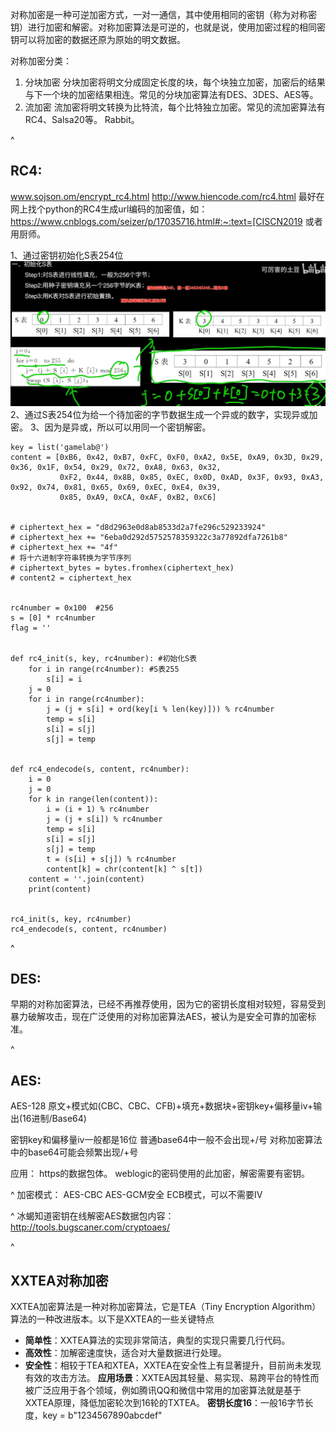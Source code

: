 对称加密是一种可逆加密方式，一对一通信，其中使用相同的密钥（称为对称密钥）进行加密和解密。对称加密算法是可逆的，也就是说，使用加密过程的相同密钥可以将加密的数据还原为原始的明文数据。

对称加密分类：
1. 分块加密
分块加密将明文分成固定长度的块，每个块独立加密，加密后的结果与下一个块的加密结果相连。常见的分块加密算法有DES、3DES、AES等。
2. 流加密
流加密将明文转换为比特流，每个比特独立加密。常见的流加密算法有RC4、Salsa20等。
Rabbit。 


^
## **RC4:**
www.sojson.om/encrypt_rc4.html
<http://www.hiencode.com/rc4.html>
最好在网上找个python的RC4生成url编码的加密值，如：<https://www.cnblogs.com/seizer/p/17035716.html#:~:text=[CISCN2019>
或者用厨师。

1、通过密钥初始化S表254位
![](.topwrite/assets/image_1734161119550.png)
2、通过S表254位为给一个待加密的字节数据生成一个异或的数字，实现异或加密。
3、因为是异或，所以可以用同一个密钥解密。
```
key = list('gamelab@')
content = [0xB6, 0x42, 0xB7, 0xFC, 0xF0, 0xA2, 0x5E, 0xA9, 0x3D, 0x29, 0x36, 0x1F, 0x54, 0x29, 0x72, 0xA8, 0x63, 0x32,
           0xF2, 0x44, 0x8B, 0x85, 0xEC, 0x0D, 0xAD, 0x3F, 0x93, 0xA3, 0x92, 0x74, 0x81, 0x65, 0x69, 0xEC, 0xE4, 0x39,
           0x85, 0xA9, 0xCA, 0xAF, 0xB2, 0xC6]


# ciphertext_hex = "d8d2963e0d8ab8533d2a7fe296c529233924"
# ciphertext_hex += "6eba0d292d5752578359322c3a77892dfa7261b8"
# ciphertext_hex += "4f"
# 将十六进制字符串转换为字节序列
# ciphertext_bytes = bytes.fromhex(ciphertext_hex)
# content2 = ciphertext_hex


rc4number = 0x100  #256
s = [0] * rc4number
flag = ''


def rc4_init(s, key, rc4number): #初始化S表
    for i in range(rc4number): #S表255
        s[i] = i
    j = 0
    for i in range(rc4number):
        j = (j + s[i] + ord(key[i % len(key)])) % rc4number
        temp = s[i]
        s[i] = s[j]
        s[j] = temp


def rc4_endecode(s, content, rc4number):
    i = 0
    j = 0
    for k in range(len(content)):
        i = (i + 1) % rc4number
        j = (j + s[i]) % rc4number
        temp = s[i]
        s[i] = s[j]
        s[j] = temp
        t = (s[i] + s[j]) % rc4number
        content[k] = chr(content[k] ^ s[t])
    content = ''.join(content)
    print(content)


rc4_init(s, key, rc4number)
rc4_endecode(s, content, rc4number)
```




^
## **DES:**
早期的对称加密算法，已经不再推荐使用，因为它的密钥长度相对较短，容易受到暴力破解攻击，现在广泛使用的对称加密算法AES，被认为是安全可靠的加密标准。

^
## **AES:**
AES-128
原文+模式如(CBC、CBC、CFB)+填充+数据块+密钥key+偏移量iv+输出(16进制/Base64)

密钥key和偏移量iv一般都是16位
普通base64中一般不会出现+/号
对称加密算法中的base64可能会频繁出现/+号

应用：
https的数据包体。
weblogic的密码使用的此加密，解密需要有密钥。

^
加密模式：
AES-CBC
AES-GCM安全
ECB模式，可以不需要IV


^
冰蝎知道密钥在线解密AES数据包内容：
<http://tools.bugscaner.com/cryptoaes/>


^
## **XXTEA对称加密**

XXTEA加密算法是一种对称加密算法，它是TEA（Tiny Encryption Algorithm）算法的一种改进版本。以下是XXTEA的一些关键特点
   * **简单性**：XXTEA算法的实现非常简洁，典型的实现只需要几行代码。
   * **高效性**：加解密速度快，适合对大量数据进行处理。
   * **安全性**：相较于TEA和XTEA，XXTEA在安全性上有显著提升，目前尚未发现有效的攻击方法。
**应用场景**：XXTEA因其轻量、易实现、易跨平台的特性而被广泛应用于各个领域，例如腾讯QQ和微信中常用的加密算法就是基于XXTEA原理，降低加密轮次到16轮的TXTEA。
**密钥长度16**：一般16字节长度，key = b"1234567890abcdef"









